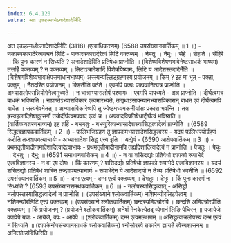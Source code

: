 ```yaml
---
index: 6.4.120
sutra: अत एकहल्मध्येऽनादेशादेर्लिटि

---
```

अत एकहल्मध्येऽनादेशादेर्लिटि (3118) (एत्वाधिकरणम्) (6588 उपसंख्यानवार्तिकम् ॥ 1 ॥) - णकारषकारादेरेत्ववचनं लिटि - णकारषकारादेरेत्वं लिटि वक्तव्यम् । नेमतुः । नेमुः । सेहे । सेहाते । सेहिरे । किं पुनः कारणं न सिध्यति ? अनादेशादेरिति प्रतिषेधः प्राप्नोति ॥ (विशेष्यविशेषणभावेनेष्टसाधकं भाष्यम्) तत्तर्हि वक्तव्यम् ? न वक्तव्यम् । लिटाऽत्रादेशादिं विशेषयिष्यामः, लिटि य आदेशस्तदादेर्नेति ॥ (विशेषणविशेष्यभावाक्षेपसमाधानभाष्यम्) अस्त्यन्यल्लिड्ग्रहणस्य प्रयोजनम् । किम् ? इह मा भूत् - पक्ता, पक्तुम् । नैतदस्ति प्रयोजनम् । क्ङितीति वर्तते । एवमपि पक्वः पक्ववानित्यत्र प्राप्नोति । अभ्यासलोपसन्नियोगेनैत्वमुच्यते । न चात्राभ्यासलोपं पश्यामः । एवमपि पापच्यते - अत्र प्राप्नोति । दीर्घत्वमत्र बाधकं भविष्यति । नाप्राप्तेऽभ्यासविकार एत्वमारभ्यते, तद्यथाऽसावन्यानभ्यासविकारान् बाधत एवं दीर्घत्वमपि बाधेत । सत्यमेवमेतत् । अभ्यासविकारेष्वपि तु ज्येष्ठमध्यमकनीयांसः प्रकारा भवन्ति । तत्र ह्रस्वहलादिशेषावुत्सर्गौ तयोर्दीर्घत्वमपवाद एत्वं च । अपवादविप्रतिषेधाद्दीर्घत्वं भविष्यति ॥ (वार्तिकावतरणभाष्यम्) इह तर्हि - बभणतुः - बभणुरित्यभ्यासादेशस्यासिद्धत्वादेत्वं प्राप्नोति ॥ (6589 सिद्धत्वज्ञापकवार्तिकम् ॥ 2 ॥) - फलिभजिग्रहणं तु ज्ञापकमभ्यासादेशसिद्धत्वस्य - यदयं फलिभज्योर्ग्रहणं करोति तज्ज्ञापयत्याचार्यः - अभ्यासादेशः सिद्ध एत्त्व इति । यद्येवं -  (6590 आक्षेपवार्तिकम् ॥ 3 ॥) - प्रथमतृतीयादीनामादेशादित्वादेत्वाभावः - प्रथमतृतीयादीनामपि तर्ह्यादेशादित्वादेत्वं न प्राप्नोति । पेचतुः । पेचुः । देभतुः । देभुः ॥ (6591 समाधानवार्तिकम् ॥ 4 ॥) - न वा शसिदद्योः प्रतिषेधो ज्ञापको रूपाभेदे एत्त्वविज्ञानस्य - न वा एष दोषः । किं कारणम् ? शसिदद्योः प्रतिषेधो ज्ञापको रूपाभेदे एत्त्वविज्ञानस्य । यदयं शसिदद्योः प्रतिषेधं शास्ति तज्ज्ञापयत्याचार्यः - रूपाभेदेन ये आदेशादयो न तेभ्यः प्रतिषेधो भवतीति ॥ (6592 उपसंख्यानवार्तिकम् ॥ 5 ॥) - दम्भ एत्वम् - दम्भ एत्वं वक्तव्यम् । देभतुः । देभुः । किं पुनः कारणं न सिध्यति ? (6593 उपसंख्यानसमर्थकवार्तिकम् ॥ 6 ॥) - नलोपस्यासिद्धत्वात् - असिद्धो नलोपस्तस्यासिद्धत्वादेत्वं न प्राप्नोति ॥ (उपसंख्याने श्लोकवार्तिकम्) नशिमन्योरलिट्येत्वम् । नशिमन्योरलिटि एत्त्वं वक्तव्यम् ॥ (उपसंख्याने श्लोकवार्तिकम्) छन्दस्यमिपचोरपि ॥ छन्दसि अमिपचोरपीति वक्तव्यम् । किं प्रयोजनम् ? (प्रयोजने श्लोकवार्तिकम्) अनेशं मेनकेत्येतद् व्येमानं लिङि पेचिरन् ॥ यजायेजे वपावेपे यजः - आयेजे, वपः - आवेपे ॥ (श्लोकवार्तिकम्) दम्भ एत्वमलक्षणम् ॥ असिद्धत्वान्नलोपस्य दम्भ एत्त्वं न सिध्यति ॥ (ज्ञापकेनोपसंख्यानसाधकं श्लोकवार्तिकम्) श्नोसोरत्त्वे तकारेण ज्ञायते त्वेत्त्वशासनम् ॥ अनित्योऽयंविधिरिति ॥